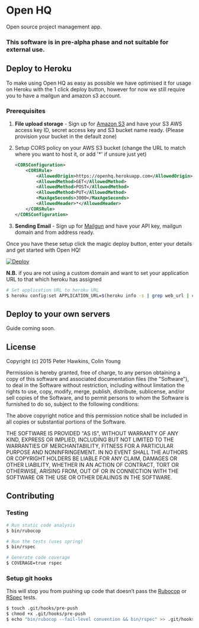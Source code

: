 # Open HQ

Open source project management app.

### This software is in pre-alpha phase and not suitable for external use.

## Deploy to Heroku

To make using Open HQ as easy as possible we have optimised it for usage on Heroku with the 1 click deploy button, however for now we still require you to have a mailgun and amazon s3 account.

### Prerequisites

1. **File upload storage** - Sign up for [Amazon S3](https://aws.amazon.com) and have your S3 AWS access key ID, secret access key and S3 bucket name ready. (Please provision your bucket in the default zone)
2. Setup CORS policy on your AWS S3 bucket (change the URL to match where you want to host it, or add '*' if unsure just yet)

    ```xml
    <CORSConfiguration>
        <CORSRule>
            <AllowedOrigin>https://openhq.herokuapp.com</AllowedOrigin>
            <AllowedMethod>GET</AllowedMethod>
            <AllowedMethod>POST</AllowedMethod>
            <AllowedMethod>PUT</AllowedMethod>
            <MaxAgeSeconds>3000</MaxAgeSeconds>
            <AllowedHeader>*</AllowedHeader>
        </CORSRule>
    </CORSConfiguration>
    ```

3. **Sending Email** - Sign up for [Mailgun](https://mailgun.com) and have your API key, mailgun domain and from address ready.

Once you have these setup click the magic deploy button, enter your details and get started with Open HQ!

[![Deploy](https://www.herokucdn.com/deploy/button.svg)](https://heroku.com/deploy?template=https://github.com/openhq/openhq)

**N.B.** if you are not using a custom domain and want to set your application URL to that which heroku has assigned

```sh
# Set application URL to heroku URL
$ heroku config:set APPLICATION_URL=$(heroku info -s | grep web_url | cut -d= -f2)
```

## Deploy to your own servers

Guide coming soon.

## License

Copyright (c) 2015 Peter Hawkins, Colin Young

Permission is hereby granted, free of charge, to any person obtaining a copy
of this software and associated documentation files (the "Software"), to deal
in the Software without restriction, including without limitation the rights
to use, copy, modify, merge, publish, distribute, sublicense, and/or sell
copies of the Software, and to permit persons to whom the Software is
furnished to do so, subject to the following conditions:

The above copyright notice and this permission notice shall be included in
all copies or substantial portions of the Software.

THE SOFTWARE IS PROVIDED "AS IS", WITHOUT WARRANTY OF ANY KIND, EXPRESS OR
IMPLIED, INCLUDING BUT NOT LIMITED TO THE WARRANTIES OF MERCHANTABILITY,
FITNESS FOR A PARTICULAR PURPOSE AND NONINFRINGEMENT. IN NO EVENT SHALL THE
AUTHORS OR COPYRIGHT HOLDERS BE LIABLE FOR ANY CLAIM, DAMAGES OR OTHER
LIABILITY, WHETHER IN AN ACTION OF CONTRACT, TORT OR OTHERWISE, ARISING FROM,
OUT OF OR IN CONNECTION WITH THE SOFTWARE OR THE USE OR OTHER DEALINGS IN
THE SOFTWARE.


## Contributing

### Testing

```sh
# Run static code analysis
$ bin/rubocop

# Run the tests (uses spring)
$ bin/rspec

# Generate code coverage
$ COVERAGE=true rspec
```

### Setup git hooks

This will stop you from pushing up code that doesn’t pass the [Rubocop](https://github.com/bbatsov/rubocop) or [RSpec](https://github.com/rspec/rspec-rails) tests.

```sh
$ touch .git/hooks/pre-push
$ chmod +x .git/hooks/pre-push
$ echo "bin/rubocop --fail-level convention && bin/rspec" >> .git/hooks/pre-push
```
